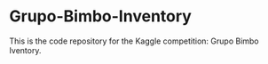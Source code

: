 # Grupo-Bimbo-Inventory

This is the code repository for the Kaggle competition: Grupo Bimbo Iventory.
